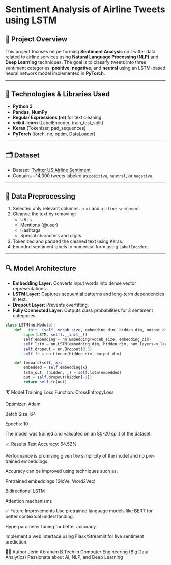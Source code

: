 # Sentiment Analysis of Airline Tweets using LSTM

## 📌 Project Overview

This project focuses on performing **Sentiment Analysis** on Twitter data related to airline services using **Natural Language Processing (NLP)** and **Deep Learning** techniques. The goal is to classify tweets into three sentiment categories: **positive**, **negative**, and **neutral** using an LSTM-based neural network model implemented in **PyTorch**.

---

## 🧠 Technologies & Libraries Used

- **Python 3**
- **Pandas**, **NumPy**
- **Regular Expressions (re)** for text cleaning
- **scikit-learn** (LabelEncoder, train_test_split)
- **Keras** (Tokenizer, pad_sequences)
- **PyTorch** (torch, nn, optim, DataLoader)

---

## 🗂 Dataset

- Dataset: [Twitter US Airline Sentiment](https://www.kaggle.com/datasets/crowdflower/twitter-airline-sentiment)
- Contains ~14,000 tweets labeled as `positive`, `neutral`, or `negative`.

---

## 🧹 Data Preprocessing

1. Selected only relevant columns: `text` and `airline_sentiment`.
2. Cleaned the text by removing:
   - URLs
   - Mentions (@user)
   - Hashtags
   - Special characters and digits
3. Tokenized and padded the cleaned text using Keras.
4. Encoded sentiment labels to numerical form using `LabelEncoder`.

---

## 🔍 Model Architecture

- **Embedding Layer:** Converts input words into dense vector representations.
- **LSTM Layer:** Captures sequential patterns and long-term dependencies in text.
- **Dropout Layer:** Prevents overfitting.
- **Fully Connected Layer:** Outputs class probabilities for 3 sentiment categories.

```python
class LSTM(nn.Module):
    def __init__(self, vocab_size, embedding_dim, hidden_dim, output_dim, n_layers=10):
        super(LSTM, self).__init__()
        self.embedding = nn.Embedding(vocab_size, embedding_dim)
        self.lstm = nn.LSTM(embedding_dim, hidden_dim, num_layers=n_layers, batch_first=True)
        self.dropout = nn.Dropout(0.5)
        self.fc = nn.Linear(hidden_dim, output_dim)

    def forward(self, x):
        embedded = self.embedding(x)
        lstm_out, (hidden, _) = self.lstm(embedded)
        out = self.dropout(hidden[-1])
        return self.fc(out)
```

🏋️ Model Training
Loss Function: CrossEntropyLoss

Optimizer: Adam

Batch Size: 64

Epochs: 10

The model was trained and validated on an 80-20 split of the dataset.


📈 Results
Test Accuracy: 64.52%

Performance is promising given the simplicity of the model and no pre-trained embeddings.

Accuracy can be improved using techniques such as:

Pretrained embeddings (GloVe, Word2Vec)

Bidirectional LSTM

Attention mechanisms

✅ Future Improvements
Use pretrained language models like BERT for better contextual understanding.

Hyperparameter tuning for better accuracy.

Implement a web interface using Flask/Streamlit for live sentiment prediction.

🙋‍♂️ Author
Jerin Abraham
B.Tech in Computer Engineering (Big Data Analytics)
Passionate about AI, NLP, and Deep Learning
